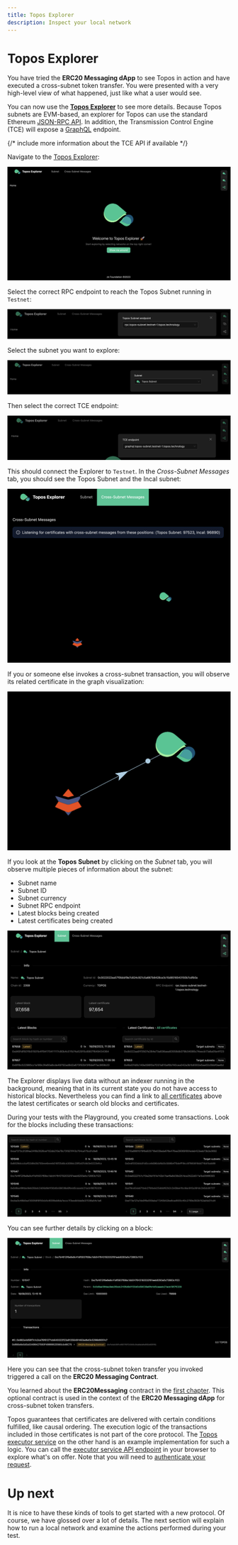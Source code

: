 ```yaml
---
title: Topos Explorer
description: Inspect your local network
---
```


# Topos Explorer

You have tried the **ERC20 Messaging dApp** to see Topos in action and have executed a cross-subnet token transfer. You were presented with a very high-level view of what happened, just like what a user would see.

You can now use the **[Topos Explorer](https://explorer.testnet-1.topos.technology)** to see more details. Because Topos subnets are EVM-based, an explorer for Topos can use the standard Ethereum [JSON-RPC API](https://ethereum.org/en/developers/docs/apis/json-rpc/). In addition, the Transmission Control Engine (TCE) will expose a [GraphQL](https://en.wikipedia.org/wiki/GraphQL) endpoint.

{/* include more information about the TCE API if available */}

<Steps>
<StepItem>

Navigate to the [Topos Explorer](https://explorer.testnet-1.topos.technology):

![Explorer first page](./images/explorerindex.png)

</StepItem>

<StepItem>

Select the correct RPC endpoint to reach the Topos Subnet running in `Testnet`:

![Set RPC endpoint](./images/ethenpointexplorer.png)

</StepItem>

<StepItem>

Select the subnet you want to explore:

![Set Topos Subnet](./images/topossubnetexplorer.png)

</StepItem>

<StepItem>

Then select the correct TCE endpoint:

![Set TCE endpoint](./images/tceendpointexplorer.png)

This should connect the Explorer to `Testnet`. In the *Cross-Subnet Messages* tab, you should see the Topos Subnet and the Incal subnet:

![Subnet overview](./images/subnetexploreroverview.png)

If you or someone else invokes a cross-subnet transaction, you will observe its related certificate in the graph visualization:

<ZoomImage small>

![Transaction Subnet on the overview](./images/txexploreroverview.png)

</ZoomImage>

</StepItem>

<StepItem>

If you look at the **Topos Subnet** by clicking on the *Subnet* tab, you will observe multiple pieces of information about the subnet:
- Subnet name
- Subnet ID
- Subnet currency
- Subnet RPC endpoint
- Latest blocks being created
- Latest certificates being created

![Topos Subnet overview](./images/topossubnetoverviewexplorer.png)

The Explorer displays live data without an indexer running in the background, meaning that in its current state you do not have access to historical blocks. Nevertheless you can find a link to [all certificates](https://explorer.testnet-1.topos.technology/subnet/certificates) above the latest certificates or search old blocks and certificates.

During your tests with the Playground, you created some transactions. Look for the blocks including these transactions:

![Transactions in a block](./images/txblocksexplorer.png)

You can see further details by clicking on a block:

![Block details](./images/blockdetailsexplorer.png)

Here you can see that the cross-subnet token transfer you invoked triggered a call on the **ERC20 Messaging Contract**.

</StepItem>
</Steps>

<HighlightBox type="info" title="Remember">

You learned about the **ERC20Messaging** contract in the [first chapter](../module-1/4-protocol.html#messaging-protocol-smart-contracts). This optional contract is used in the context of the **ERC20 Messaging dApp** for cross-subnet token transfers.

Topos guarantees that certificates are delivered with certain conditions fulfilled, like causal ordering. The execution logic of the transactions included in those certificates is not part of the core protocol. The [Topos executor service](https://github.com/topos-protocol/executor-service) on the other hand is an example implementation for such a logic. You can call the [executor service API endpoint](https://executor-service.testnet-1.topos.technology/api/v1) in your browser to explore what's on offer. Note that you will need to [authenticate your request](https://github.com/topos-protocol/executor-service#authentication-auth0).

</HighlightBox>

# Up next

It is nice to have these kinds of tools to get started with a new protocol. Of course, we have glossed over a lot of details. The next section will explain how to run a local network and examine the actions performed during your test.

